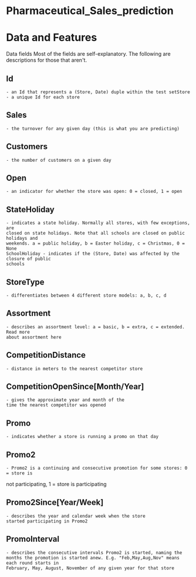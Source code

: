 # Pharmaceutical_Sales_prediction
# Data and Features


Data fields
Most of the fields are self-explanatory. The following are descriptions for those that aren't.
## Id  
    - an Id that represents a (Store, Date) duple within the test setStore - a unique Id for each store
## Sales 
    - the turnover for any given day (this is what you are predicting)
## Customers 
    - the number of customers on a given day
## Open 
    - an indicator for whether the store was open: 0 = closed, 1 = open
## StateHoliday 
    - indicates a state holiday. Normally all stores, with few exceptions, are
    closed on state holidays. Note that all schools are closed on public holidays and
    weekends. a = public holiday, b = Easter holiday, c = Christmas, 0 = None
    SchoolHoliday - indicates if the (Store, Date) was affected by the closure of public
    schools
## StoreType 
    - differentiates between 4 different store models: a, b, c, d
## Assortment 
    - describes an assortment level: a = basic, b = extra, c = extended. Read more
    about assortment here
## CompetitionDistance 
    - distance in meters to the nearest competitor store
## CompetitionOpenSince[Month/Year] 
    - gives the approximate year and month of the
    time the nearest competitor was opened
## Promo 
    - indicates whether a store is running a promo on that day
## Promo2 
    - Promo2 is a continuing and consecutive promotion for some stores: 0 = store is
not participating, 1 = store is participating
## Promo2Since[Year/Week] 
    - describes the year and calendar week when the store
    started participating in Promo2
## PromoInterval 
    - describes the consecutive intervals Promo2 is started, naming the
    months the promotion is started anew. E.g. "Feb,May,Aug,Nov" means each round starts in
    February, May, August, November of any given year for that store
